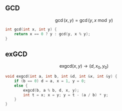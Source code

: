 ## GCD
$$\gcd(x,y)=\gcd(y,x\bmod y)$$
```cpp
int gcd(int x, int y) {
    return x == 0 ? y : gcd(y, x % y);
}
```

## exGCD
$$\mathrm{exgcd}(x,y)\rightarrow(d,x_0,y_0)$$
```cpp
void exgcd(int a, int b, int &d, int &x, int &y) {
    if (b == 0) d = a, x = 1, y = 0;
    else {
        exgcd(b, a % b, d, x, y);
        int t = x; x = y; y = t - (a / b) * y;
    }
}
```